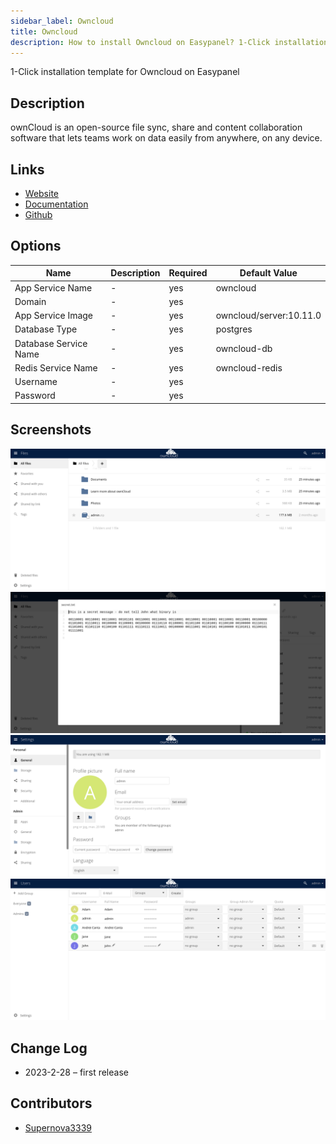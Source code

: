 ```yaml
---
sidebar_label: Owncloud
title: Owncloud
description: How to install Owncloud on Easypanel? 1-Click installation template for Owncloud on Easypanel
---
```


<!-- generated -->

1-Click installation template for Owncloud on Easypanel

## Description

ownCloud is an open-source file sync, share and content collaboration software that lets teams work on data easily from anywhere, on any device.

## Links

- [Website](https://owncloud.com/)
- [Documentation](https://doc.owncloud.com/)
- [Github](https://github.com/owncloud/core)

## Options

Name | Description | Required | Default Value
-|-|-|-
App Service Name | - | yes | owncloud
Domain | - | yes | 
App Service Image | - | yes | owncloud/server:10.11.0
Database Type | - | yes | postgres
Database Service Name | - | yes | owncloud-db
Redis Service Name | - | yes | owncloud-redis
Username | - | yes | 
Password | - | yes | 

## Screenshots

![Owncloud Screenshot](./assets/screenshot1.png)
![Owncloud Screenshot](./assets/screenshot2.png)
![Owncloud Screenshot](./assets/screenshot3.png)
![Owncloud Screenshot](./assets/screenshot4.png)

## Change Log

- 2023-2-28 – first release

## Contributors

- [Supernova3339](https://github.com/supernova3339)

